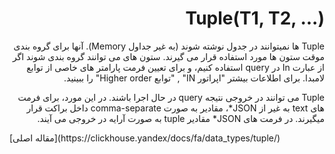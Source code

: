 <div dir="rtl" markdown="1">

# Tuple(T1, T2, ...)

Tuple ها نمیتوانند در جدول نوشته شوند (به غیر جداول Memory). آنها برای گروه بندی موقت ستون ها مورد استفاده قرار می گیرند. ستون های می توانند گروه بندی شوند اگر از عبارت In در query استفاده کنیم، و برای تعیین فرمت پارامتر های خاصی از توابع لامبدا. برای اطلاعات بیشتر "اپراتور IN" , "توابع Higher order" را ببینید.

Tuple می توانند در خروجی نتیجه query در حال اجرا باشند. در این مورد، برای فرمت های text به غیر از JSON\*، مقادیر به صورت comma-separate داخل براکت قرار میگیرند. در فرمت های JSON\* مقادیر tuple به صورت آرایه در خروجی می آیند.

</div>
[مقاله اصلی](https://clickhouse.yandex/docs/fa/data_types/tuple/) <!--hide-->

